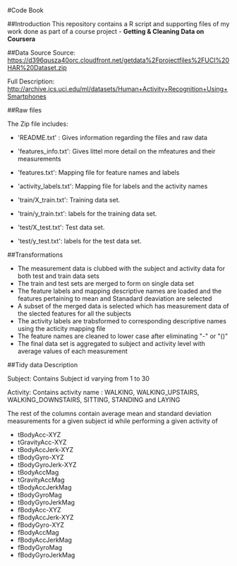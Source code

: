 #Code Book

##Introduction
This repository contains a R script and supporting files of my work done as part of a course project - **Getting & Cleaning Data on Coursera**

##Data Source
Source: https://d396qusza40orc.cloudfront.net/getdata%2Fprojectfiles%2FUCI%20HAR%20Dataset.zip 

Full Description: http://archive.ics.uci.edu/ml/datasets/Human+Activity+Recognition+Using+Smartphones

##Raw files

The Zip file includes:
- 'README.txt' : Gives information regarding the files and raw data

- 'features_info.txt': Gives littel more detail on the mfeatures and their measurements

- 'features.txt': Mapping file for feature names and labels

- 'activity_labels.txt': Mapping file for labels and the activity names

- 'train/X_train.txt': Training data set.

- 'train/y_train.txt': labels for the training data set.

- 'test/X_test.txt': Test data set.

- 'test/y_test.txt': labels for the test data set.

##Transformations
- The measurement data is clubbed with the subject and activity data for both test and train data sets
- The train and test sets are merged to form on single data set
- The feature labels and mapping descriptive names are loaded and the features pertaining to mean and Stanadard deaviation are selected
- A subset of the merged data is selected which has measurement data of the slected features for all the subjects
- The activity labels are trabsformed to corresponding descriptive names using the acticity mapping file
- The feature names are cleaned to lower case after eliminating "-" or "()"
- The final data set is aggregated to subject and activity level with average values of each measurement

##Tidy data Description

Subject: Contains Subject id varying from 1 to 30

Activity: Contains activity name : WALKING, WALKING_UPSTAIRS, WALKING_DOWNSTAIRS, SITTING, STANDING and  LAYING

The rest of the columns contain average mean and standard deviation measurements for a given subject id while performing a given activity of 

- tBodyAcc-XYZ
- tGravityAcc-XYZ
- tBodyAccJerk-XYZ
- tBodyGyro-XYZ
- tBodyGyroJerk-XYZ
- tBodyAccMag
- tGravityAccMag
- tBodyAccJerkMag
- tBodyGyroMag
- tBodyGyroJerkMag
- fBodyAcc-XYZ
- fBodyAccJerk-XYZ
- fBodyGyro-XYZ
- fBodyAccMag
- fBodyAccJerkMag
- fBodyGyroMag
- fBodyGyroJerkMag
